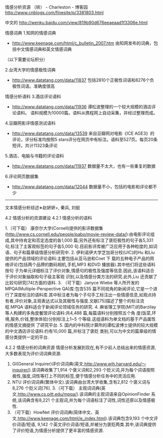 情感分析资源 （转） - Charleston - 博客园 http://www.cnblogs.com/finesite/p/3381803.html

中文的 http://wenku.baidu.com/view/819b90d676eeaeaad1f3306e.html

情感词典
1.知网的情感词典
- http://www.keenage.com/html/c_bulletin_2007.htm
由知网发布的词典，包括中文情感词典和英文情感词典

（以下需要论坛积分）

2.台湾大学的情感极性词典
- http://www.datatang.com/data/11837
包括2810个正极性词语和8276个负极性词语。准确度很高


情感分析语料
3.酒店评论语料
- http://www.datatang.com/data/11936 
谭松波整理的一个较大规模的酒店评论语料。
语料规模为10000篇。语料从携程网上自动采集，并经过整理而成。

4.豆瓣网影评情感测试语料
- http://www.datatang.com/data/13539 
来自豆瓣网对电影《ICE AGE3》的评论，评分标准均按照5 stars评分在网页中有标注。语料至527页。每页20条短评。共计11323条评论

5.酒店、电脑与书籍的评论语料
- http://www.datatang.com/data/11937
数据量不太大，也有一些重复的数据

6.评论网页数据集
- http://www.datatang.com/data/12044
数据量不小，包括的电影和评论都不少

 

--------------------------------------------------------------------------------------

文本情感分析综述∗赵妍妍+, 秦兵, 刘挺

4.2 情感分析的资源建设
4.2.1 情感分析的语料

1.（可下载） 康奈尔大学(Cornell)提供的影评数据集(http://www.cs.cornell.edu/people/pabo/movie-review-data/):由电影评论组成,其中持肯定和否定态度的各1,000 篇;另外还有标注了褒贬极性的句子各5,331 句,标注了主客观标签的句子各5,000 句.目前影评库被广泛应用于各种粒度的,如词语、句子和篇章级情感分析研究中.
2. 伊利诺伊大学芝加哥分校(UIC)的Hu 和Liu 提供的产品领域的评论语料:主要包括从亚马逊和Cnet 下
载的五种电子产品的网络评论(包括两个品牌的数码相机,手机,MP3 和DVD 播放器).其中他们将这些语料按句
子为单元详细标注了评价对象,情感句的极性及强度等信息.因此,该语料适合于评价对象抽取和句子级主客观
识别,以及情感分类方法的研究.此外,Liu 还贡献了比较句研究[74]方面的语料.
3. （可下载）Janyce Wiebe 等人所开发的MPQA(Multiple-Perspective QA)库:包含535 篇不同视角的新闻评论,它是一个进行了深度标注的语料库.其中标注者为每个子句手工标注出一些情感信息,如观点持有者,评价对象,主观表达式以及其极性与强度.文献[75]描述了整个的标注流程.MPQA 语料适合于新闻评论领域任务的研究.
4. 麻省理工学院(MIT)的Barzilay 等人构建的多角度餐馆评论语料:共4,488 篇,每篇语料分别按照五个角
度(饭菜,环境,服务,价钱,整体体验)分别标注上1~5 个等级.这组语料为单文档的基于产品属性的情感文摘提供
了研究平台.
5. 国内的中科院计算所的谭松波博士提供的较大规模的中文酒店评论语料:约有10,000 篇,并标注了褒贬
类别,可以为中文的篇章级的情感分类提供一定的平台.

4.2.2 情感分析的词典资源
情感分析发展到现在,有不少前人总结出来的情感资源,大多数表现为评价词词典资源.
1. GI(General Inquirer)评价词词典(英文,http://www.wjh.harvard.edu/～inquirer/).该词典收集了1,914 个褒义词和2,293 个贬义词,并为每个词语按照极性,强度,词性等打上不同的标签,便于情感分析任务中的灵活应用.
2. NTU 评价词词典(繁体中文).该词典由台湾大学收集,含有2,812 个褒义词与8,276 个贬义词[76].
3.（可下载） 主观词词典(英文,http://www.cs.pitt.edu/mpqa/).该词典的主观词语来自OpinionFinder 系统,该词典含有8,221 个主观词,并为每个词语标注了词性,词性还原以及情感极性.
4. （可下载）HowNet 评价词词典(简体中文、英文,http://www.keenage.com/html/e_index.html).该词典包含9,193 个中文评价词语/短语, 9,142 个英文评价词语/短语,并被分为褒贬两类.其中,该词典提供了评价短语,为情感分析提供了更丰富的情感资源.